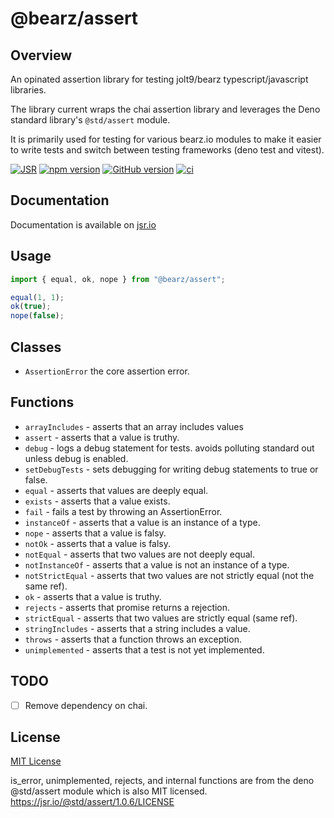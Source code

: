 # @bearz/assert

## Overview

An opinated assertion library for testing jolt9/bearz typescript/javascript
libraries. 

The library current wraps the chai assertion library
and leverages the Deno standard library's `@std/assert` module.
 
It is primarily used for testing for various bearz.io modules to make it
easier to write tests and switch between testing frameworks (deno test and vitest).

[![JSR](https://jsr.io/badges/@bearz/assert)](https://jsr.io/@bearz/assert)
[![npm version](https://badge.fury.io/js/@bearz%2Fassert.svg)](https://badge.fury.io/js/@bearz%2Fassert)
[![GitHub version](https://badge.fury.io/gh/bearz-io%2Fjs-assert.svg)](https://badge.fury.io/gh/bearz-io%2Fjs-assert)
[![ci](https://github.com/bearz-io/js-assert/actions/workflows/ci.yaml/badge.svg)](https://github.com/bearz-io/js-assert/actions/workflows/ci.yaml)

## Documentation

Documentation is available on [jsr.io](https://jsr.io/@bearz/assert/doc)

## Usage
```typescript
import { equal, ok, nope } from "@bearz/assert";

equal(1, 1);
ok(true);
nope(false);
```

## Classes

- `AssertionError` the core assertion error.

## Functions

- `arrayIncludes` - asserts that an array includes values
- `assert` - asserts that a value is truthy.
- `debug` - logs a debug statement for tests. avoids polluting standard out unless debug is enabled.
- `setDebugTests` - sets debugging for writing debug statements to true or false.
- `equal` - asserts that values are deeply equal.
- `exists` - asserts that a value exists.
- `fail` - fails a test by throwing an AssertionError.
- `instanceOf` - asserts that a value is an instance of a type.
- `nope` - asserts that a value is falsy.
- `notOk` - asserts that a value is falsy.
- `notEqual` - asserts that two values are not deeply equal.
- `notInstanceOf` - asserts that a value is not an instance of a type.
- `notStrictEqual` - asserts that two values are not strictly equal (not the same ref).
- `ok` - asserts that a value is truthy.
- `rejects` - asserts that promise returns a rejection.
- `strictEqual` - asserts that two values are strictly equal (same ref).
- `stringIncludes` - asserts that a string includes a value.
- `throws` - asserts that a function throws an exception.
- `unimplemented` - asserts that a test is not yet implemented.

## TODO

- [ ] Remove dependency on chai. 

## License

[MIT License](./LICENSE.md)

is_error, unimplemented, rejects, and internal functions are from
the deno @std/assert module which is also MIT licensed.
https://jsr.io/@std/assert/1.0.6/LICENSE
